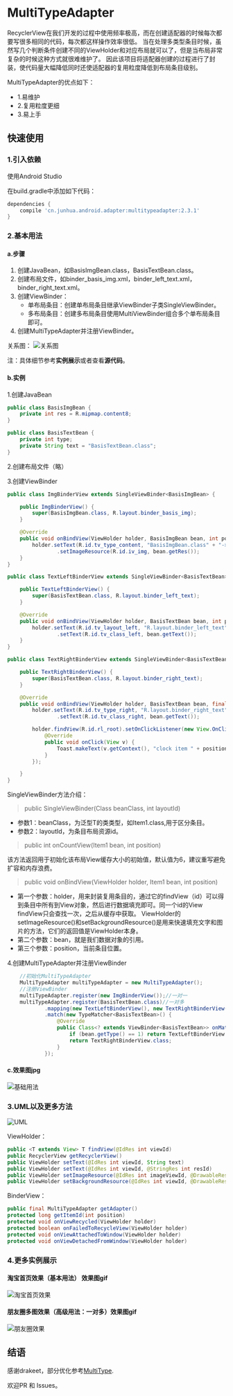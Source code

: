 # MultiTypeAdapter
RecyclerView在我们开发的过程中使用频率极高，而在创建适配器的时候每次都要写很多相同的代码，每次都这样操作效率很低。
当在处理多类型条目时候，虽然写几个判断条件创建不同的ViewHolder和对应布局就可以了，但是当布局非常复杂的时候这种方式就很难维护了。
因此该项目将适配器创建的过程进行了封装，使代码量大幅降低同时还使适配器的复用粒度降低到布局条目级别。

MultiTypeAdapter的优点如下：
- 1.易维护
- 2.复用粒度更细
- 3.易上手

## 快速使用

### 1.引入依赖

使用Android Studio

在build.gradle中添加如下代码：
```groovy
dependencies {
    compile 'cn.junhua.android.adapter:multitypeadapter:2.3.1'
}
```

### 2.基本用法
#### a.步骤
1. 创建JavaBean，如BasisImgBean.class，BasisTextBean.class。
2. 创建布局文件，如binder_basis_img.xml，binder_left_text.xml，binder_right_text.xml。
3. 创建ViewBinder：
    - 单布局条目：创建单布局条目继承ViewBinder子类SingleViewBinder。
    - 多布局条目：创建多布局条目使用MultiViewBinder组合多个单布局条目即可。
4. 创建MultiTypeAdapter并注册ViewBinder。

关系图：
![关系图](https://github.com/JunhuaLin/MultiTypeAdapter/blob/master/photo/关系图.png)

注：具体细节参考**实例展示**或者查看**源代码**。

#### b.实例
1.创建JavaBean
```java
public class BasisImgBean {
    private int res = R.mipmap.content8;
}

public class BasisTextBean {
    private int type;
    private String text = "BasisTextBean.class";
}
```
2.创建布局文件（略）

3.创建ViewBinder
```java
public class ImgBinderView extends SingleViewBinder<BasisImgBean> {

    public ImgBinderView() {
        super(BasisImgBean.class, R.layout.binder_basis_img);
    }

    @Override
    public void onBindView(ViewHolder holder, BasisImgBean bean, int position) {
        holder.setText(R.id.tv_type_content, "BasisImgBean.class" + "->R.layout.binder_basis_img")
                .setImageResource(R.id.iv_img, bean.getRes());
    }
}

public class TextLeftBinderView extends SingleViewBinder<BasisTextBean> {

    public TextLeftBinderView() {
        super(BasisTextBean.class, R.layout.binder_left_text);
    }

    @Override
    public void onBindView(ViewHolder holder, BasisTextBean bean, int position) {
        holder.setText(R.id.tv_layout_left, "R.layout.binder_left_text")
                .setText(R.id.tv_class_left, bean.getText());
    }
}

public class TextRightBinderView extends SingleViewBinder<BasisTextBean> {

    public TextRightBinderView() {
        super(BasisTextBean.class, R.layout.binder_right_text);
    }

    @Override
    public void onBindView(ViewHolder holder, BasisTextBean bean, final int position) {
        holder.setText(R.id.tv_type_right, "R.layout.binder_right_text")
                .setText(R.id.tv_class_right, bean.getText());

        holder.findView(R.id.rl_root).setOnClickListener(new View.OnClickListener() {
            @Override
            public void onClick(View v) {
                Toast.makeText(v.getContext(), "clock item " + position, Toast.LENGTH_SHORT).show();
            }
        });

    }
}
```

SingleViewBinder方法介绍：
>public SingleViewBinder(Class<T> beanClass, int layoutId)

- 参数1：beanClass，为泛型T的类类型，如Item1.class,用于区分条目。
- 参数2：layoutId，为条目布局资源id。

>public int onCountView(Item1 bean, int position)

该方法返回用于初始化该布局View缓存大小的初始值，默认值为6，建议重写避免扩容和内存浪费。

>public void onBindView(ViewHolder holder, Item1 bean, int position)

- 第一个参数：holder，用来封装复用条目的，通过它的findView（id）可以得到条目中所有到View对象，然后进行数据填充即可。同一个id的View findView只会查找一次，之后从缓存中获取。
ViewHolder的setImageResource()和setBackgroundResource()是用来快速填充文字和图片的方法，它们的返回值是ViewHolder本身。
- 第二个参数：bean，就是我们数据对象的引用。
- 第三个参数：position，当前条目位置。


4.创建MultiTypeAdapter并注册ViewBinder
```java
    //初始化MultiTypeAdapter
    MultiTypeAdapter multiTypeAdapter = new MultiTypeAdapter();
    //注册ViewBinder
    multiTypeAdapter.register(new ImgBinderView());//一对一
    multiTypeAdapter.register(BasisTextBean.class)//一对多
            .mapping(new TextLeftBinderView(), new TextRightBinderView())
            .match(new TypeMatcher<BasisTextBean>() {
                @Override
                public Class<? extends ViewBinder<BasisTextBean>> onMatch(BasisTextBean bean, int position) {
                    if (bean.getType() == 1) return TextLeftBinderView.class;
                    return TextRightBinderView.class;
                }
            });
```
#### c.效果图jpg
![基础用法](https://github.com/JunhuaLin/MultiTypeAdapter/blob/master/photo/基础用法.jpg)

### 3.UML以及更多方法
![UML](https://github.com/JunhuaLin/MultiTypeAdapter/blob/master/photo/uml图.png)

ViewHolder：
```java
public <T extends View> T findView(@IdRes int viewId)
public RecyclerView getRecyclerView()
public ViewHolder setText(@IdRes int viewId, String text)
public ViewHolder setText(@IdRes int viewId, @StringRes int resId)
public ViewHolder setImageResource(@IdRes int imageViewId, @DrawableRes int drawableId) 
public ViewHolder setBackgroundResource(@IdRes int viewId, @DrawableRes int drawableId)
```

BinderView：
```java
public final MultiTypeAdapter getAdapter()
protected long getItemId(int position)
protected void onViewRecycled(ViewHolder holder) 
protected boolean onFailedToRecycleView(ViewHolder holder)
protected void onViewAttachedToWindow(ViewHolder holder)
protected void onViewDetachedFromWindow(ViewHolder holder)
```

### 4.更多实例展示

#### 淘宝首页效果（基本用法） 效果图gif
![淘宝首页效果](https://github.com/JunhuaLin/MultiTypeAdapter/blob/master/photo/淘宝首页.gif)

#### 朋友圈多图效果（高级用法：一对多）效果图gif
![朋友圈效果](https://github.com/JunhuaLin/MultiTypeAdapter/blob/master/photo/朋友圈.gif)

## 结语

感谢drakeet，部分优化参考[MultiType](https://github.com/drakeet/MultiType).

欢迎PR 和 Issues。
